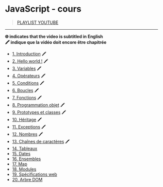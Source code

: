 # JavaScript - cours

> [PLAYLIST YOUTUBE](https://www.youtube.com/playlist?list=PLrSOXFDHBtfGxf_PtXLu_OrjFKt4_dqB_)

---

**🌐 indicates that the video is subtitled in English**<br>
**🖍 indique que la vidéo doit encore être chapitrée**

+ [1. Introduction](https://www.youtube.com/watch?v=02Xs2ySaXcs) 🖍
+ [2. Hello world !](https://www.youtube.com/watch?v=PsosD3WyFfI) 🖍
+ [3. Variables](https://www.youtube.com/watch?v=r_ylc4StEeo) 🖍
+ [4. Opérateurs](https://www.youtube.com/watch?v=lThLyuv2_JM) 🖍
+ [5. Conditions](https://www.youtube.com/watch?v=C3z7Ijv_gho) 🖍
+ [6. Boucles](https://www.youtube.com/watch?v=mYXaFHKXku0) 🖍
+ [7. Fonctions](https://www.youtube.com/watch?v=RUT2fr28YYg) 🖍
+ [8. Programmation objet](https://www.youtube.com/watch?v=cnnhogixcI0) 🖍
+ [9. Prototypes et classes](https://www.youtube.com/watch?v=_Ilj_unoqvA) 🖍
+ [10. Héritage](https://www.youtube.com/watch?v=2BoeW9J-Hso) 🖍
+ [11. Exceptions](https://www.youtube.com/watch?v=oAbmzi_2AWo) 🖍
+ [12. Nombres](https://www.youtube.com/watch?v=t2nPQyJkQlI) 🖍
+ [13. Chaînes de caractères](https://www.youtube.com/watch?v=x87WIDfPtG8) 🖍
+ [14. Tableaux](https://www.youtube.com/watch?v=8JosoQnWbag)
+ [15. Dates](https://www.youtube.com/watch?v=hibxWv9vrvc)
+ [16. Ensembles](https://www.youtube.com/watch?v=0OO_JbiKQHA)
+ [17. Map](https://www.youtube.com/watch?v=UgyCb9_ytho)
+ [18. Modules](https://www.youtube.com/watch?v=uT80wq0TA98)
+ [19. Spécifications web](https://www.youtube.com/watch?v=GPuUHdFrREI)
+ [20. Arbre DOM](https://www.youtube.com/watch?v=2EUbeU5zHXg)
